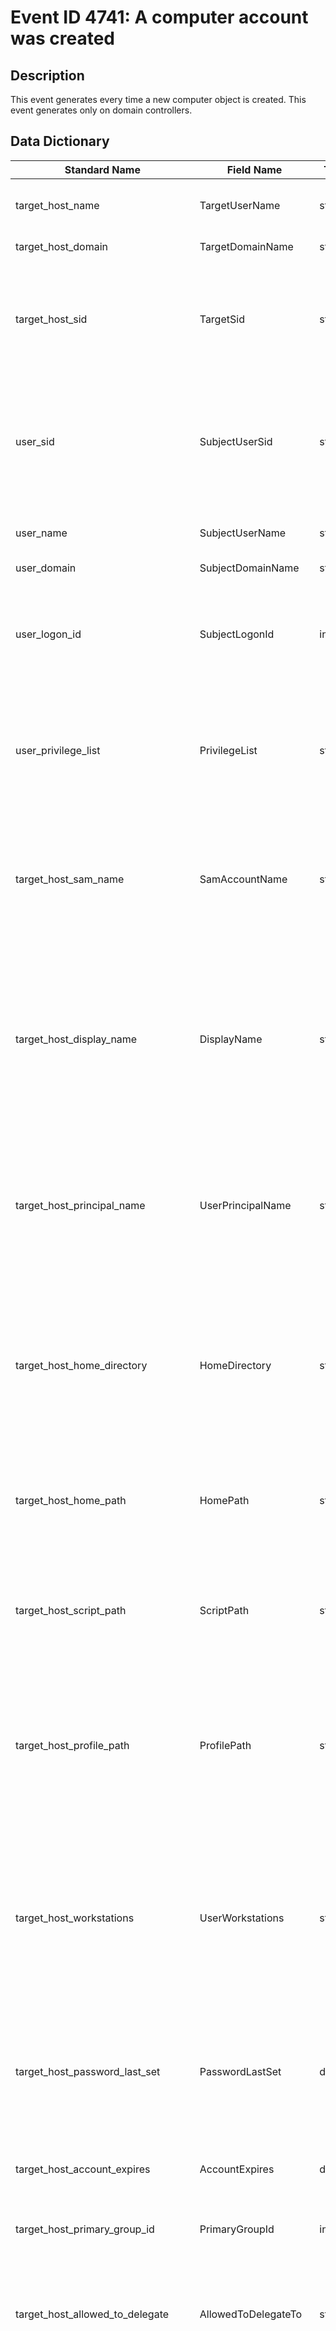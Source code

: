# Event ID 4741: A computer account was created

## Description
This event generates every time a new computer object is created. This event generates only on domain controllers.

## Data Dictionary
|Standard Name|Field Name|Type|Description|Sample Value|
|---|---|---|---|---|
|target_host_name|TargetUserName|string|the name of the computer account that was created. For example: WIN81$|WIN81$|
|target_host_domain|TargetDomainName|string|domain name of created computer account.|CONTOSO|
|target_host_sid|TargetSid|string|SID of created computer account. Event Viewer automatically tries to resolve SIDs and show the account name. If the SID cannot be resolved, you will see the source data in the event.|S-1-5-21-3457937927-2839227994-823803824-6116|
|user_sid|SubjectUserSid|string|SID of account that requested the "create Computer object" operation. Event Viewer automatically tries to resolve SIDs and show the account name. If the SID cannot be resolved, you will see the source data in the event.|S-1-5-21-3457937927-2839227994-823803824-1104|
|user_name|SubjectUserName|string|the name of the account that requested the "create Computer object" operation.|dadmin|
|user_domain|SubjectDomainName|string|subject's domain name.|CONTOSO|
|user_logon_id|SubjectLogonId|integer|hexadecimal value that can help you correlate this event with recent events that might contain the same Logon ID, for example, "4624: An account was successfully logged on."|0xc88b2|
|user_privilege_list|PrivilegeList|string|the list of user privileges which were used during the operation, for example, SeBackupPrivilege. This parameter might not be captured in the event, and in that case appears as "-".|-|
|target_host_sam_name|SamAccountName|string|logon name for account used to support clients and servers from previous versions of Windows (pre-Windows 2000 logon name). The value of sAMAccountName attribute of new computer object. For example: WIN81$.|WIN81$|
|target_host_display_name|DisplayName|string|the value of displayName attribute of new computer object. It is a name displayed in the address book for a particular account (typically - user account). This is usually the combination of the user's first name, middle initial, and last name. For computer objects, it is optional, and typically is not set.|-|
|target_host_principal_name|UserPrincipalName|string|internet-style login name for the account, based on the Internet standard RFC 822. By convention this should map to the account's email name. This parameter contains the value of userPrincipalName attribute of new computer object.|-|
|target_host_home_directory|HomeDirectory|string|user's home directory. If homeDrive attribute is set and specifies a drive letter, homeDirectory should be a UNC path. The path must be a network UNC of the form \Server\Share\Directory. This parameter contains the value of homeDirectory attribute of new computer object.|-|
|target_host_home_path|HomePath|string|specifies the drive letter to which to map the UNC path specified by homeDirectory account's attribute. The drive letter must be specified in the form "DRIVE_LETTER:".|-|
|target_host_script_path|ScriptPath|string|specifies the path of the account's logon script. This parameter contains the value of scriptPath attribute of new computer object. For computer objects, it is optional, and typically is not set.|-|
|target_host_profile_path|ProfilePath|string|specifies a path to the account's profile. This value can be a null string, a local absolute path, or a UNC path. This parameter contains the value of profilePath attribute of new computer object. For computer objects, it is optional, and typically is not set.|-|
|target_host_workstations|UserWorkstations|string|contains the list of NetBIOS or DNS names of the computers from which the user can logon. Each computer name is separated by a comma. The name of a computer is the sAMAccountName property of a computer object. This parameter contains the value of userWorkstations attribute of new computer object.|-|
|target_host_password_last_set|PasswordLastSet|date|last time the account's password was modified. For manually created computer account, using Active Directory Users and Computers snap-in, this field typically has value "\<never>".|8/12/2015 11:41:39 AM|
|target_host_account_expires|AccountExpires|date|the date when the account expires. This parameter contains the value of accountExpires attribute of new computer object.|%%1794|
|target_host_primary_group_id|PrimaryGroupId|integer|Relative Identifier (RID) of computer's object primary group.|515|
|target_host_allowed_to_delegate|AllowedToDelegateTo|string|the list of SPNs to which this account can present delegated credentials. Can be changed using Active Directory Users and Computers management console in Delegation tab of computer account.|-|
|target_host_old_uac_value|OldUacValue|integer|specifies flags that control password, lockout, disable/enable, script, and other behavior for the user or computer account. Old UAC value always "0x0" for new computer accounts. This parameter contains the previous value of userAccountControl attribute of computer object.|0x0|
|target_host_new_uac_value|NewUacValue|integer|specifies flags that control password, lockout, disable/enable, script, and other behavior for the user or computer account. This parameter contains the value of userAccountControl attribute of new computer object.|0x80|
|target_host_user_account_control|UserAccountControl|string|shows the list of changes in userAccountControl attribute. You will see a line of text for each change. For new computer accounts, when the object for this account was created, the userAccountControl value was considered to be "0x0", and then it was changed from "0x0" to the real value for the account's userAccountControl attribute.|%%2087|
|target_host_user_paremeters|UserParameters|string|if you change any setting using Active Directory Users and Computers management console in Dial-in tab of computer's account properties, then you will see \<value changed, but not displayed> in this field in "4742(S): A computer account was changed."|-|
|target_host_sid_history|SidHistory|string|contains previous SIDs used for the object if the object was moved from another domain. Whenever an object is moved from one domain to another, a new SID is created and becomes the objectSID.|-|
|target_host_logon_hours|LogonHours|integer|hours that the account is allowed to logon to the domain. The value of logonHours attribute of new computer object. For computer objects, it is optional, and typically is not set. You can change this attribute by using Active Directory Users and Computers, or through a script, for example. You will see \<value not set> value for new created computer accounts in event 4741.|%%1793|
|target_host_dns_host_name|DnsHostName|string|name of computer account as registered in DNS. The value of dNSHostName attribute of new computer object. For manually created computer account objects this field has value "-".|Win81.contoso.local|
|target_host_service_principal_names|ServicePrincipalNames|string|The list of SPNs, registered for computer account. For new computer accounts it will typically contain HOST SPNs and RestrictedKrbHost SPNs. The value of servicePrincipalName attribute of new computer object. For manually created computer objects it is typically equals "-". This is an example of Service Principal Names field for new domain joined workstation:|HOST/Win81.contoso.local RestrictedKrbHost/Win81.contoso.local HOST/WIN81 RestrictedKrbHost/WIN81|

## Resources
[MS Source](https://github.com/MicrosoftDocs/windows-itpro-docs/blob/master/windows/security/threat-protection/auditing/event-4741.md)
[MS Security Auditing Category - Account Management](https://docs.microsoft.com/en-us/windows/security/threat-protection/auditing/advanced-security-audit-policy-settings#account-management)
[MS Security Auditing Sub-category - Audit Computer Account Management](https://github.com/MicrosoftDocs/windows-itpro-docs/tree/master/windows/security/threat-protection/auditing/audit-computer-account-management.md)

## Tags
* Account Management
* Audit Computer Account Management